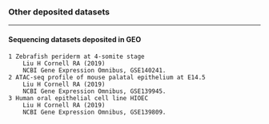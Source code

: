 ### Other deposited datasets

---------------

#### Sequencing datasets deposited in GEO


    1 Zebrafish periderm at 4-somite stage
        Liu H Cornell RA (2019)
        NCBI Gene Expression Omnibus, GSE140241.
    2 ATAC-seq profile of mouse palatal epithelium at E14.5
        Liu H Cornell RA (2019)
        NCBI Gene Expression Omnibus, GSE139945.
    3 Human oral epithelial cell line HIOEC
        Liu H Cornell RA (2019)
        NCBI Gene Expression Omnibus, GSE139809.

